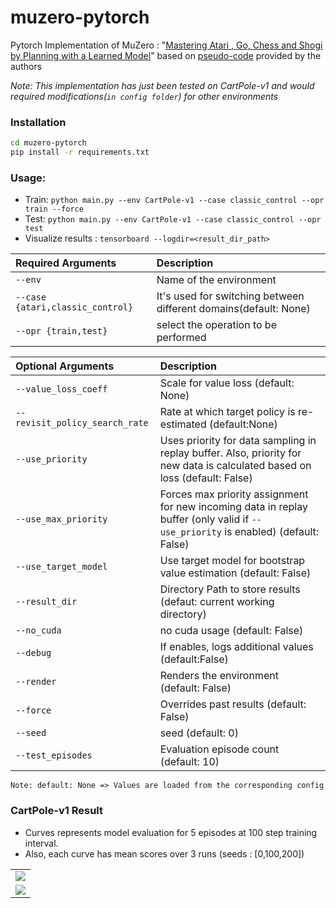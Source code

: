 # muzero-pytorch
Pytorch Implementation of MuZero : "[Mastering Atari , Go, Chess and Shogi by Planning with a Learned Model](https://arxiv.org/pdf/1911.08265.pdf)"  based on [pseudo-code](https://arxiv.org/src/1911.08265v1/anc/pseudocode.py) provided by the authors

_Note: This implementation has just been tested on CartPole-v1 and would required modifications(`in config folder`) for other environments_

### Installation
```bash
cd muzero-pytorch
pip install -r requirements.txt
```

### Usage:
* Train: ```python main.py --env CartPole-v1 --case classic_control --opr train --force ```
* Test: ```python main.py --env CartPole-v1 --case classic_control --opr test```
* Visualize results : ```tensorboard --logdir=<result_dir_path>```

|Required Arguments | Description|
|:-------------|:-------------|
| `--env`                          |Name of the environment|
| `--case {atari,classic_control}` |It's used for switching between different domains(default: None)|
| `--opr {train,test}`             |select the operation to be performed|

|Optional Arguments | Description|
|:-------------|:-------------|
| `--value_loss_coeff`           |Scale for value loss (default: None)|
| `--revisit_policy_search_rate` |Rate at which target policy is re-estimated (default:None)|
| `--use_priority`               |Uses priority for  data sampling in replay buffer. Also, priority for new data is calculated based on loss (default: False)|
| `--use_max_priority`           |Forces max priority assignment for new incoming data in replay buffer (only valid if ```--use_priority``` is enabled) (default: False) |
| `--use_target_model`           |Use target model for bootstrap value estimation (default: False)|
| `--result_dir`                 |Directory Path to store results (defaut: current working directory)|
| `--no_cuda`                    |no cuda usage (default: False)|
| `--debug`                      |If enables, logs additional values  (default:False)|
| `--render`                     |Renders the environment (default: False)|
| `--force`                      |Overrides past results (default: False)|
| `--seed`                       |seed (default: 0)|
| `--test_episodes`              |Evaluation episode count (default: 10)|

```Note: default: None => Values are loaded from the corresponding config```


### CartPole-v1 Result
- Curves represents model evaluation for 5 episodes at 100 step training interval. 
- Also, each curve has mean scores over 3 runs (seeds : [0,100,200])

||
|--|
|![](static/imgs/cartpole_test_score.png)|
|![](static/imgs/legend_cartpole.png)|








